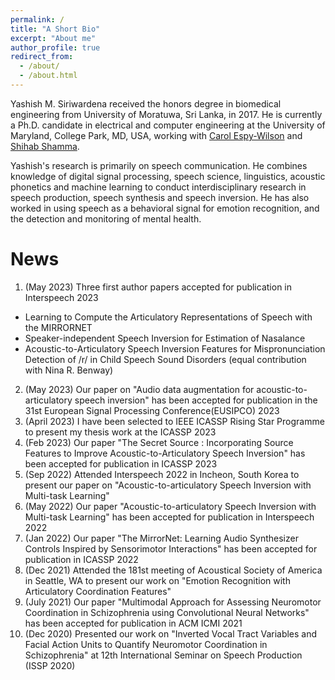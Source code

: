 ```yaml
---
permalink: /
title: "A Short Bio"
excerpt: "About me"
author_profile: true
redirect_from: 
  - /about/
  - /about.html
---
```


Yashish M. Siriwardena received the honors degree in biomedical engineering from University of Moratuwa, Sri Lanka, in 2017. He is currently a Ph.D. candidate in electrical and computer engineering at the University of Maryland, College Park, MD, USA, working with [Carol Espy-Wilson](https://isr.umd.edu/clark/faculty/391/Carol-Espy-Wilson) and [Shihab Shamma](https://isr.umd.edu/clark/faculty/476/Shihab-Shamma).

Yashish's research is primarily on speech communication. He combines knowledge of digital signal processing, speech science, linguistics, acoustic phonetics and machine learning to conduct interdisciplinary research in speech production, speech synthesis and speech inversion. He has also worked in using speech as a behavioral signal for emotion recognition, and the detection and monitoring of mental health.

News
======

1. (May 2023) Three first author papers accepted for publication in Interspeech 2023
 - Learning to Compute the Articulatory Representations of Speech with the MIRRORNET
 - Speaker-independent Speech Inversion for Estimation of Nasalance
 - Acoustic-to-Articulatory Speech Inversion Features for Mispronunciation Detection of /r/ in Child Speech Sound Disorders (equal contribution with Nina R. Benway)
2. (May 2023) Our paper on "Audio data augmentation for acoustic-to-articulatory speech inversion" has been accepted for publication in the 31st European Signal Processing Conference(EUSIPCO) 2023
3. (April 2023) I have been selected to IEEE ICASSP Rising Star Programme to present my thesis work at the ICASSP 2023 
4. (Feb 2023) Our paper "The Secret Source : Incorporating Source Features to Improve Acoustic-to-Articulatory Speech Inversion" has been accepted for publication in ICASSP 2023
5. (Sep 2022) Attended Interspeech 2022 in Incheon, South Korea to present our paper on "Acoustic-to-articulatory Speech Inversion with Multi-task Learning"
6. (May 2022) Our paper "Acoustic-to-articulatory Speech Inversion with Multi-task Learning" has been accepted for publication in Interspeech 2022
7. (Jan 2022) Our paper "The MirrorNet: Learning Audio Synthesizer Controls Inspired by Sensorimotor Interactions" has been accepted for publication in ICASSP 2022
8. (Dec 2021) Attended the 181st meeting of Acoustical Society of America in Seattle, WA to present our work on "Emotion Recognition with Articulatory Coordination Features"
9. (July 2021) Our paper "Multimodal Approach for Assessing Neuromotor Coordination in Schizophrenia using Convolutional Neural Networks" has been accepted for publication in ACM ICMI 2021
10. (Dec 2020) Presented our work on "Inverted Vocal Tract Variables and Facial Action Units to Quantify Neuromotor Coordination in Schizophrenia" at 12th International Seminar on Speech Production (ISSP 2020)
